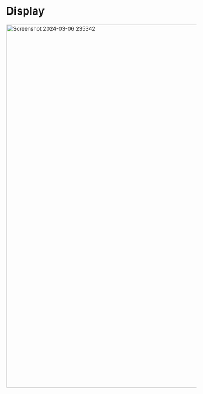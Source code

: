 # Display

<img width="960" alt="Screenshot 2024-03-06 235342" src="https://github.com/adermaulana/Livewire-with-Mary-UI/assets/111167383/8c9a4cf2-06fe-49e7-9128-f398e2af1aea">

